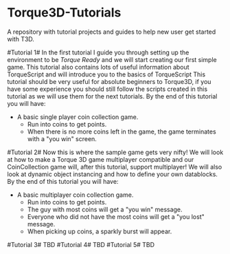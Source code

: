 Torque3D-Tutorials
==================

A repository with tutorial projects and guides to help new user get started with T3D.

#Tutorial 1#
In the first tutorial I guide you through setting up the environment to be *Torque Ready* and we will start creating our first simple game.
This tutorial also contains lots of useful information about TorqueScript and will introduce you to the basics of TorqueScript
This tutorial should be very useful for absolute beginners to Torque3D, if you have some experience you should still follow the scripts created in this tutorial as we will use them for the next tutorials.
By the end of this tutorial you will have:
* A basic single player coin collection game.
  * Run into coins to get points.
  * When there is no more coins left in the game, the game terminates with a "you win" screen.

#Tutorial 2#
Now this is where the sample game gets very nifty! We will look at how to make a Torque 3D game multiplayer compatible and our CoinCollection game will, after this tutorial, support multiplayer!
We will also look at dynamic object instancing and how to define your own datablocks.
By the end of this tutorial you will have:
* A basic multiplayer coin collection game.
  * Run into coins to get points.
  * The guy with most coins will get a "you win" message.
  * Everyone who did not have the most coins will get a "you lost" message.
  * When picking up coins, a sparkly burst will appear.

#Tutorial 3#
TBD
#Tutorial 4#
TBD
#Tutorial 5#
TBD